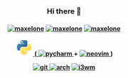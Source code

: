 <h3 align="center">Hi there 👋<h4 align="center">

<a href="https://www.hackerrank.com/maxelone" target="blank"><img align="center" src="https://raw.githubusercontent.com/rahuldkjain/github-profile-readme-generator/master/src/images/icons/Social/hackerrank.svg" alt="maxelone" height="30" width="40" /></a>
<a href="https://www.leetcode.com/maxelone" target="blank"><img align="center" src="https://raw.githubusercontent.com/rahuldkjain/github-profile-readme-generator/master/src/images/icons/Social/leet-code.svg" alt="maxelone" height="30" width="40" /></a>
<a href="https://www.codewars.com/users/mxln" target="blank"><img align="center" src="https://docs.codewars.com/logo.svg" alt="maxelone" height="40" width="40" /></a>
</p>
   
   <a href="https://www.python.org" target="_blank" rel="noreferrer"> <img src="https://raw.githubusercontent.com/devicons/devicon/master/icons/python/python-original.svg" alt="python" width="40" height="40"/> </a>
   (<a href="https://www.jetbrains.com/ru-ru/pycharm/" target="_blank" rel="noreferrer"> <img src="https://upload.wikimedia.org/wikipedia/commons/1/1d/PyCharm_Icon.svg" alt="pycharm" width="40" height="40"/> </a> + <a href="https://neovim.io/" target="_blank" rel="noreferrer"> <img src="https://upload.wikimedia.org/wikipedia/commons/3/3a/Neovim-mark.svg" alt="neovim" width="40" height="40"/> </a>)
   
   
  <a href="https://git-scm.com/" target="_blank" rel="noreferrer"> <img src="https://www.vectorlogo.zone/logos/git-scm/git-scm-icon.svg" alt="git" width="40" height="40"/> </a>
   <a href="https://archlinux.org/" target="_blank" rel="noreferrer"> <img src="https://upload.wikimedia.org/wikipedia/commons/a/a5/Archlinux-icon-crystal-64.svg" alt="arch" height="40" width="40" /></a>
   <a href="https://i3wm.org/" target="_blank" rel="noreferrer"><img src="https://upload.wikimedia.org/wikipedia/commons/2/27/I3_window_manager_logo.svg" alt="i3wm" height="40" width="40" /></a>
<!--
**ismxln/ismxln** is a ✨ _special_ ✨ repository because its `README.md` (this file) appears on your GitHub profile.

Here are some ideas to get you started:

- 🔭 I’m currently working on ...
- 🌱 I’m currently learning ...
- 👯 I’m looking to collaborate on ...
- 🤔 I’m looking for help with ...
- 💬 Ask me about ...
- 📫 How to reach me: ...
- 😄 Pronouns: ...
- ⚡ Fun fact: ...
-->
